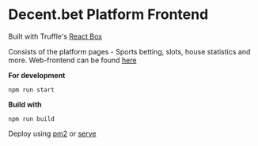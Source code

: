 # Decent.bet Platform Frontend

Built with Truffle's [React Box](http://truffleframework.com/boxes/react)

Consists of the platform pages - Sports betting, slots, house statistics and more. Web-frontend can be found [here](https://github.com/decent-bet/web-frontend)

**For development**

    npm run start


**Build with**

    npm run build


Deploy using [pm2](https://github.com/Unitech/pm2) or [serve](https://github.com/zeit/serve)